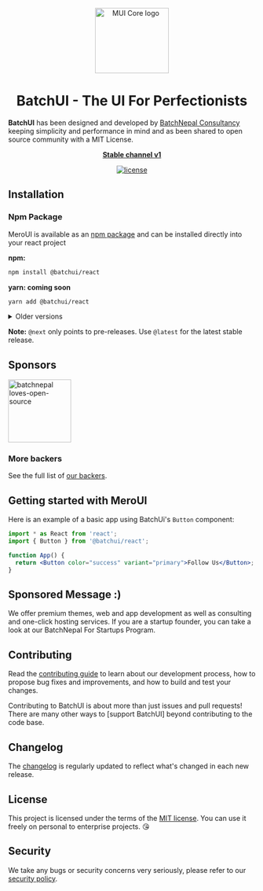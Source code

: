 <!-- markdownlint-disable-next-line -->
<p align="center">
  <a href="https://ui.batchnepal.com/" rel="noopener" target="_blank"><img width="150" height="133" src="https://i.ibb.co/Rjng2Jt/batch-ui-logo.png" alt="MUI Core logo"></a>
</p>

<h1 align="center">BatchUI - The UI For Perfectionists</h1>

**BatchUI** has been designed and developed by [BatchNepal Consultancy](https//batchnepal.com?utm_source=batchui-npm) keeping simplicity and performance in mind and as been shared to open source community with a MIT License.

<div align="center">

**[Stable channel v1](https://ui.bachnepal.com/)**

[![license](https://img.shields.io/badge/license-MIT-blue.svg)](https://github.com/mui/material-ui/blob/HEAD/LICENSE)

</div>

## Installation

### Npm Package

MeroUI is available as an [npm package](https://www.npmjs.com/package/@batchui/react) and can be installed directly into your react project

**npm:**

```bash
npm install @batchui/react
```

**yarn: coming soon**

```bash
yarn add @batchui/react
```

<details>
  <summary>Older versions</summary>

- **[v4.x](https://ui.batchnepal.com/)** ([Migration from v1.0.0 to v1.0.2](https://ui.batchnepal.com/guides))

</details>

**Note:** `@next` only points to pre-releases.
Use `@latest` for the latest stable release.

## Sponsors

<p>
  <a href="https://batchnepal.com?ref=batchui" target="_blank"><img height="128" width="128" src="https://i.ibb.co/LhsyWNN/batchnepal-logo.png" alt="batchnepal loves-open-source"  loading="lazy" /></a>
  
</p>

### More backers

See the full list of [our backers](https://ui.batchnepal.com/sponsors/).

## Getting started with MeroUI

Here is an example of a basic app using BatchUi's `Button` component:

```jsx
import * as React from 'react';
import { Button } from '@batchui/react';

function App() {
  return <Button color="success" variant="primary">Follow Us</Button>;
}
```

## Sponsored Message :)

We offer premium themes, web and app development as well as consulting and one-click hosting services. If you are a startup founder, you can take a look at our BatchNepal For Startups Program.

## Contributing

Read the [contributing guide](/CONTRIBUTING.md) to learn about our development process, how to propose bug fixes and improvements, and how to build and test your changes.

Contributing to BatchUI is about more than just issues and pull requests!
There are many other ways to [support BatchUI] beyond contributing to the code base.

## Changelog

The [changelog](https://github.com/batchnepal/batchui-react/releases) is regularly updated to reflect what's changed in each new release.

## License

This project is licensed under the terms of the
[MIT license](/LICENSE). You can use it freely on personal to enterprise projects. 😘

## Security

We take any bugs or security concerns very seriously, please refer to our [security policy](https://github.com/batchnepal/batchui-react/security/policy).

